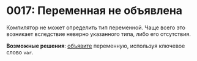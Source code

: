 # 0017: Переменная не объявлена

Компилятор не может определить тип переменной. Чаще всего это возникает вследствие неверно указанного типа, либо его отсутствия.

**Возможные решения**: [объявите](../../coding/variables.md#declaring-a-variable-type) переменную, используя ключевое слово `var`.

